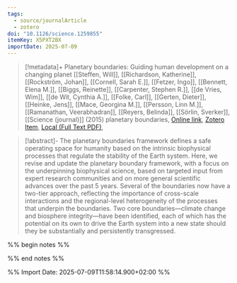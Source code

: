 ```yaml
---
tags:
  - source/journalArticle
  - zotero
doi: "10.1126/science.1259855"
itemKey: X5PXT2BX
importDate: 2025-07-09
---
```

>[!metadata]+
> Planetary boundaries: Guiding human development on a changing planet
> [[Steffen, Will]], [[Richardson, Katherine]], [[Rockström, Johan]], [[Cornell, Sarah E.]], [[Fetzer, Ingo]], [[Bennett, Elena M.]], [[Biggs, Reinette]], [[Carpenter, Stephen R.]], [[de Vries, Wim]], [[de Wit, Cynthia A.]], [[Folke, Carl]], [[Gerten, Dieter]], [[Heinke, Jens]], [[Mace, Georgina M.]], [[Persson, Linn M.]], [[Ramanathan, Veerabhadran]], [[Reyers, Belinda]], [[Sörlin, Sverker]], 
> [[Science (journal)]] (2015)
> planetary boundaries, 
> [Online link](https://www.science.org/doi/10.1126/science.1259855), [Zotero Item](zotero://select/library/items/X5PXT2BX), [Local (Full Text PDF)](file://C:/Users/aburg/Documents/references/zotero/storage/AY7GGIY3/Steffen2015_Planetaryboundaries.pdf), 

>[!abstract]-
>The planetary boundaries framework defines a safe operating space for humanity based on the intrinsic biophysical processes that regulate the stability of the Earth system. Here, we revise and update the planetary boundary framework, with a focus on the underpinning biophysical science, based on targeted input from expert research communities and on more general scientific advances over the past 5 years. Several of the boundaries now have a two-tier approach, reflecting the importance of cross-scale interactions and the regional-level heterogeneity of the processes that underpin the boundaries. Two core boundaries—climate change and biosphere integrity—have been identified, each of which has the potential on its own to drive the Earth system into a new state should they be substantially and persistently transgressed.

%% begin notes %%

%% end notes %%

%% Import Date: 2025-07-09T11:58:14.900+02:00 %%
